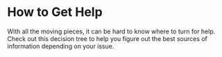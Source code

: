 # How to Get Help

With all the moving pieces, it can be hard to know where to turn for help.
Check out this decision tree to help you figure out the best sources of information depending on your issue.

